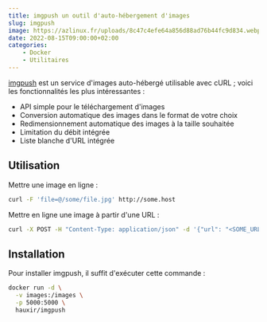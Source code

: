 ```yaml
---
title: imgpush un outil d'auto-hébergement d'images
slug: imgpush
image: https://azlinux.fr/uploads/8c47c4efe64a856d88ad76b44fc9d834.webp
date: 2022-08-15T09:00:00+02:00
categories:
    - Docker
    - Utilitaires
---
```


[imgpush](https://github.com/hauxir/imgpush) est un service d'images auto-hébergé utilisable avec cURL ; voici les fonctionnalités les plus intéressantes :

- API simple pour le téléchargement d'images
- Conversion automatique des images dans le format de votre choix
- Redimensionnement automatique des images à la taille souhaitée
- Limitation du débit intégrée
- Liste blanche d'URL intégrée

## Utilisation

Mettre une image en ligne :

```bash
curl -F 'file=@/some/file.jpg' http://some.host
```

Mettre en ligne une image à partir d'une URL :

```bash
curl -X POST -H "Content-Type: application/json" -d '{"url": "<SOME_URL>"}' http://some.host
```

## Installation

Pour installer imgpush, il suffit d'exécuter cette commande :

```bash
docker run -d \
  -v images:/images \
  -p 5000:5000 \
  hauxir/imgpush
```
